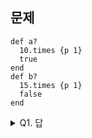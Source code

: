 ## 문제

```
def a?
  10.times {p 1}
  true
end
def b?
  15.times {p 1}
  false
end
```

<details><summary>Q1. 답</summary>
<pre>
동일한 logic 은 별도의 method(function) 으로 추출한다.
def a?
  c(10)
  true
end
def b?
  c(10)
  true
end
def c(i)
  i.times {p 1}
end

이런 형태로 리팩토링을 진행하면 수정해야 될 branch 가 줄어든다.

</pre>
</details>
